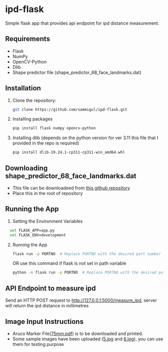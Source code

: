 # ipd-flask
Simple flask app that provides api endpoint for ipd distance measurement.

## Requirements

- Flask
- NumPy
- OpenCV-Python
- Dlib 
- Shape predictor file (shape_predictor_68_face_landmarks.dat)

## Installation

1. Clone the repository:

   ```bash
   git clone https://github.com/sammigul/ipd-flask.git
   
2. Installing packages
   ```bash 
   pip install flask numpy opencv-python
   ```
3. Installing dlib (depends on the python version for ver 3.11 this file that I provided in the repo is required)
   ```bash 
   pip install dlib-19.24.1-cp311-cp311-win_amd64.whl
   ```
## Downloading shape_predictor_68_face_landmarks.dat
  - This file can be downloadeed from [this github repository](https://github.com/italojs/facial-landmarks-recognition/blob/master/shape_predictor_68_face_landmarks.dat
)
  - Place this in the root of repository 

## Running the App

1. Setting the Environment Variables
  ```bash
    set FLASK_APP=app.py
    set FLASK_ENV=development
  ```
2. Running the App
   
   ```bash
   flask run -p PORTNO  # Replace PORTNO with the desired port number (default is 5000)
   ```
   
   OR use this command if flask is not set in path variable
   
   ```bash
   python -m flask run -p PORTNO  # Replace PORTNO with the desired port number (default is 5000)
   ```
## API Endpoint to measure ipd

   Send an HTTP POST request to http://127.0.0.1:5000/measure_ipd, server will return the ipd distance in millimetres 

## Image Input Instructions
- Aruco Marker File([75mm.pdf](https://github.com/sammigul/ipd-flask/edit/main/75mm.pdf)) is to be downloaded and printed.
- Some sample images have been uploaded ([5.jpg](https://github.com/sammigul/ipd-flask/edit/main/5.jpg) and [6.jpg](https://github.com/sammigul/ipd-flask/edit/main/6.jpg)), you can use them for testing purpose
 


   
